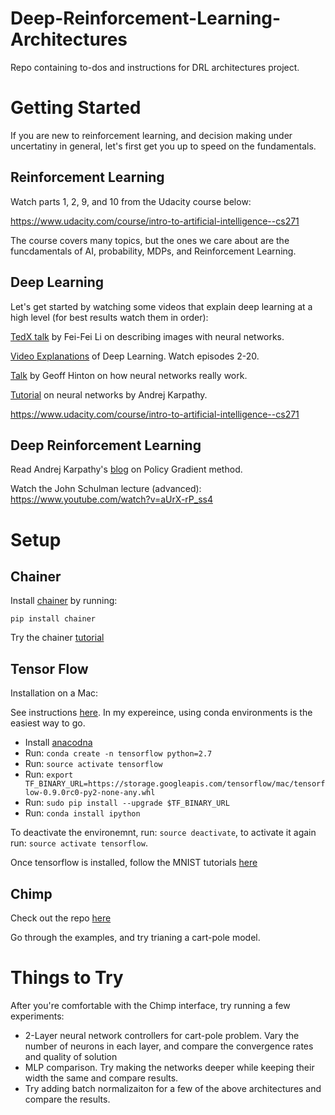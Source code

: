 # Deep-Reinforcement-Learning-Architectures
Repo containing to-dos and instructions for DRL architectures project. 


# Getting Started

If you are new to reinforcement learning, and decision making under uncertatiny in general, let's first get you up to speed on the fundamentals. 

## Reinforcement Learning

Watch parts 1, 2, 9, and 10 from the Udacity course below:

https://www.udacity.com/course/intro-to-artificial-intelligence--cs271

The course covers many topics, but the ones we care about are the funcdamentals of AI, probability, MDPs, and Reinforcement Learning.

## Deep Learning

Let's get started by watching some videos that explain deep learning at a high level (for best results watch them in order):

[TedX talk](https://www.ted.com/talks/fei_fei_li_how_we_re_teaching_computers_to_understand_pictures?language=en) by Fei-Fei Li on describing images with neural networks. 

[Video Explanations](https://www.youtube.com/channel/UC9OeZkIwhzfv-_Cb7fCikLQ/videos) of Deep Learning. Watch episodes 2-20.

[Talk](https://www.youtube.com/watch?v=l2dVjADTEDU&feature=youtu.be) by Geoff Hinton on how neural networks really work. 

[Tutorial](http://karpathy.github.io/neuralnets/) on neural networks by Andrej Karpathy. 

https://www.udacity.com/course/intro-to-artificial-intelligence--cs271

## Deep Reinforcement Learning

Read Andrej Karpathy's [blog](http://karpathy.github.io/2016/05/31/rl/) on Policy Gradient method.


Watch the John Schulman lecture (advanced):
https://www.youtube.com/watch?v=aUrX-rP_ss4


# Setup

## Chainer

Install [chainer](https://github.com/pfnet/chainer) by running: 

```
pip install chainer 
```

Try the chainer [tutorial](http://docs.chainer.org/en/stable/tutorial/basic.html)


## Tensor Flow

Installation on a Mac:

See instructions [here](https://www.tensorflow.org/versions/r0.9/get_started/os_setup.html#anaconda-installation). In my expereince, using conda environments is the easiest way to go.

* Install [anacodna](https://www.continuum.io/downloads)
* Run: `conda create -n tensorflow python=2.7`
* Run: `source activate tensorflow`
* Run: `export TF_BINARY_URL=https://storage.googleapis.com/tensorflow/mac/tensorflow-0.9.0rc0-py2-none-any.whl`
* Run: `sudo pip install --upgrade $TF_BINARY_URL`
* Run: `conda install ipython`

To deactivate the environemnt, run: `source deactivate`, to activate it again run: `source activate tensorflow`.

Once tensorflow is installed, follow the MNIST tutorials [here](https://www.tensorflow.org/versions/r0.9/tutorials/mnist/beginners/index.html)


## Chimp

Check out the repo [here](https://github.com/sisl/Chimp/graphs/traffic)

Go through the examples, and try trianing a cart-pole model.

# Things to Try

After you're comfortable with the Chimp interface, try running a few experiments:

* 2-Layer neural network controllers for cart-pole problem. Vary the number of neurons in each layer, and compare the convergence rates and quality of solution
* MLP comparison. Try making the networks deeper while keeping their width the same and compare results.
* Try adding batch normalizaiton for a few of the above architectures and compare the results.
